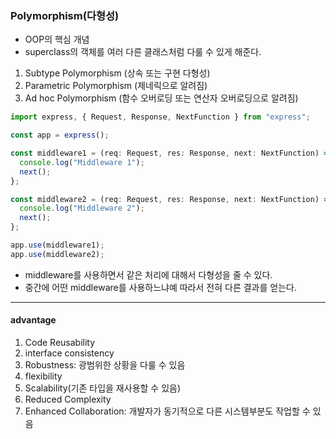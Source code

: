 ### Polymorphism(다형성)

- OOP의 핵심 개념
- superclass의 객체를 여러 다른 클래스처럼 다룰 수 있게 해준다.

1. Subtype Polymorphism (상속 또는 구현 다형성)
2. Parametric Polymorphism (제네릭으로 알려짐)
3. Ad hoc Polymorphism (함수 오버로딩 또는 연산자 오버로딩으로 알려짐)

```ts
import express, { Request, Response, NextFunction } from "express";

const app = express();

const middleware1 = (req: Request, res: Response, next: NextFunction) => {
  console.log("Middleware 1");
  next();
};

const middleware2 = (req: Request, res: Response, next: NextFunction) => {
  console.log("Middleware 2");
  next();
};

app.use(middleware1);
app.use(middleware2);
```

- middleware를 사용하면서 같은 처리에 대해서 다형성을 줄 수 있다.
- 중간에 어떤 middleware를 사용하느냐예 따라서 전혀 다른 결과를 얻는다.

---

#### advantage

1. Code Reusability
2. interface consistency
3. Robustness: 광범위한 상황을 다룰 수 있음
4. flexibility
5. Scalability(기존 타입을 재사용할 수 있음)
6. Reduced Complexity
7. Enhanced Collaboration: 개발자가 동기적으로 다른 시스템부분도 작업할 수 있음
